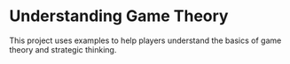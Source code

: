 # Understanding Game Theory

This project uses examples to help players understand the basics of game theory and strategic thinking.

